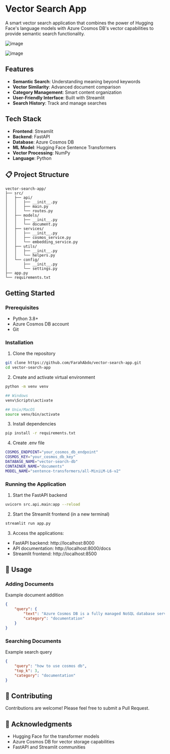 # Vector Search App

A smart vector search application that combines the power of Hugging Face's language models with Azure Cosmos DB's vector capabilities to provide semantic search functionality.

![image](https://github.com/user-attachments/assets/76ed5248-bdf3-4ee0-8ec2-c4aa323fda57)

![image](https://github.com/user-attachments/assets/8b3187ed-2d9f-4b09-a422-19152662b437)


## Features

- **Semantic Search**: Understanding meaning beyond keywords
- **Vector Similarity**: Advanced document comparison
- **Category Management**: Smart content organization
- **User-Friendly Interface**: Built with Streamlit
- **Search History**: Track and manage searches

## Tech Stack

- **Frontend**: Streamlit
- **Backend**: FastAPI
- **Database**: Azure Cosmos DB
- **ML Model**: Hugging Face Sentence Transformers
- **Vector Processing**: NumPy
- **Language**: Python

## 📋 Project Structure
```vbnet
vector-search-app/
├── src/
│   ├── api/
│   │   ├── __init__.py
│   │   ├── main.py
│   │   └── routes.py
│   ├── models/
│   │   ├── __init__.py
│   │   └── document.py
│   ├── services/
│   │   ├── __init__.py
│   │   ├── cosmos_service.py
│   │   └── embedding_service.py
│   ├── utils/
│   │   ├── __init__.py
│   │   └── helpers.py
│   └── config/
│       ├── __init__.py
│       └── settings.py
├── app.py
└── requirements.txt
```

## Getting Started

### Prerequisites

- Python 3.8+
- Azure Cosmos DB account
- Git

### Installation

1. Clone the repository
```bash
git clone https://github.com/FarahAbdo/vector-search-app.git
cd vector-search-app
```


2. Create and activate virtual environment
```bash
python -m venv venv

## Windows
venv\Scripts\activate

## Unix/MacOS
source venv/bin/activate
```


3. Install dependencies
```bash
pip install -r requirements.txt
```


4. Create .env file
```bash
COSMOS_ENDPOINT="your_cosmos_db_endpoint"
COSMOS_KEY="your_cosmos_db_key"
DATABASE_NAME="vector-search-db"
CONTAINER_NAME="documents"
MODEL_NAME="sentence-transformers/all-MiniLM-L6-v2"
```


### Running the Application

1. Start the FastAPI backend
```bash
uvicorn src.api.main:app --reload
```


2. Start the Streamlit frontend (in a new terminal)
```bash
streamlit run app.py
```


3. Access the applications:
- FastAPI backend: http://localhost:8000
- API documentation: http://localhost:8000/docs
- Streamlit frontend: http://localhost:8500

## 📝 Usage

### Adding Documents
Example document addition
```json
{
    "query": {
        "text": "Azure Cosmos DB is a fully managed NoSQL database service",
        "category": "documentation"
    }
}
```

### Searching Documents
Example search query
```json
{
    "query": "how to use cosmos db",
    "top_k": 3,
    "category": "documentation"
}
```

## 🤝 Contributing

Contributions are welcome! Please feel free to submit a Pull Request.


## 🙏 Acknowledgments

- Hugging Face for the transformer models
- Azure Cosmos DB for vector storage capabilities
- FastAPI and Streamlit communities

